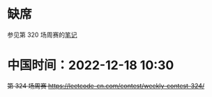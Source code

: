 
# 缺席

参见第 320 场周赛的[笔记](../320-absent-18-tj/README.md)

# 中国时间：2022-12-18 10:30

~~第 324 场周赛 https://leetcode-cn.com/contest/weekly-contest-324/~~
